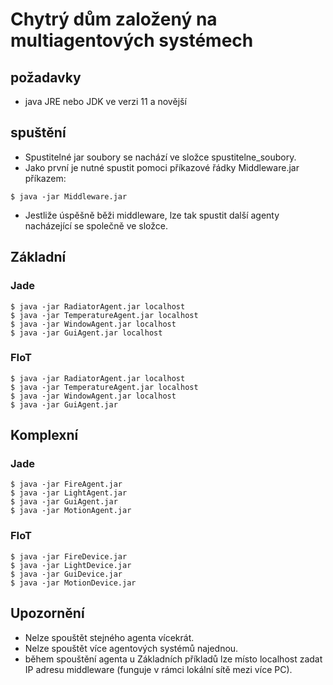 # Chytrý dům založený na multiagentových systémech

## požadavky
* java JRE nebo JDK ve verzi 11 a novější

## spuštění
* Spustitelné jar soubory se nachází ve složce spustitelne_soubory.
* Jako první je nutné spustit pomoci příkazové řádky Middleware.jar příkazem:
```
$ java -jar Middleware.jar
```
* Jestliže úspěšně běži middleware, lze tak spustit další agenty nacházející se společně ve složce.
## Základní
### Jade
```
$ java -jar RadiatorAgent.jar localhost
$ java -jar TemperatureAgent.jar localhost
$ java -jar WindowAgent.jar localhost
$ java -jar GuiAgent.jar localhost
```
### FIoT
```
$ java -jar RadiatorAgent.jar localhost
$ java -jar TemperatureAgent.jar localhost
$ java -jar WindowAgent.jar localhost
$ java -jar GuiAgent.jar
```
## Komplexní
### Jade
```
$ java -jar FireAgent.jar
$ java -jar LightAgent.jar
$ java -jar GuiAgent.jar
$ java -jar MotionAgent.jar
```
### FIoT
```
$ java -jar FireDevice.jar
$ java -jar LightDevice.jar
$ java -jar GuiDevice.jar
$ java -jar MotionDevice.jar
```
## Upozornění
* Nelze spouštět stejného agenta vícekrát.
* Nelze spouštět více agentových systémů najednou.
* během spouštění agenta u Základních příkladů lze místo localhost zadat IP adresu middleware (funguje v rámci lokální sítě mezi více PC).
